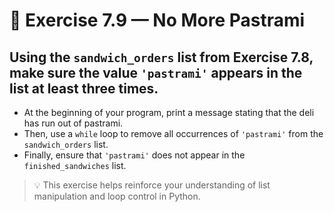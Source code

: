 # 🥪 Exercise 7.9 — No More Pastrami

## Using the `sandwich_orders` list from Exercise 7.8, make sure the value `'pastrami'` appears in the list at least three times.

- At the beginning of your program, print a message stating that the deli has run out of pastrami.
- Then, use a `while` loop to remove all occurrences of `'pastrami'` from the `sandwich_orders` list.
- Finally, ensure that `'pastrami'` does not appear in the `finished_sandwiches` list.

> 💡 This exercise helps reinforce your understanding of list manipulation and loop control in Python.
